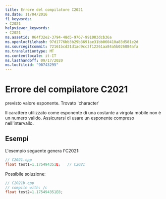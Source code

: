 ```yaml
---
title: Errore del compilatore C2021
ms.date: 11/04/2016
f1_keywords:
- C2021
helpviewer_keywords:
- C2021
ms.assetid: 064f32e2-3794-48d5-9767-991003dcb36a
ms.openlocfilehash: 97d1776bb3b29b3691ae31bb060410a83d581e2d
ms.sourcegitcommit: 72161bcd21d1ad9cc3f12261aa84a5b026884afa
ms.translationtype: MT
ms.contentlocale: it-IT
ms.lasthandoff: 09/17/2020
ms.locfileid: "90743295"
---
```

# <a name="compiler-error-c2021"></a>Errore del compilatore C2021

previsto valore esponente. Trovato 'character'

Il carattere utilizzato come esponente di una costante a virgola mobile non è un numero valido. Assicurarsi di usare un esponente compreso nell'intervallo.

## <a name="examples"></a>Esempi

L'esempio seguente genera l'C2021:

```cpp
// C2021.cpp
float test1=1.175494351E;   // C2021
```

Possibile soluzione:

```cpp
// C2021b.cpp
// compile with: /c
float test2=1.175494351E8;
```
